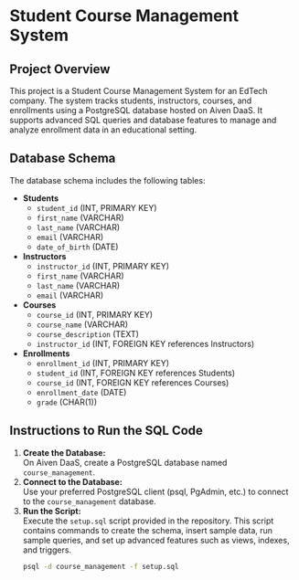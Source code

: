 # Student Course Management System

## Project Overview
This project is a Student Course Management System for an EdTech company. The system tracks students, instructors, courses, and enrollments using a PostgreSQL database hosted on Aiven DaaS. It supports advanced SQL queries and database features to manage and analyze enrollment data in an educational setting.

## Database Schema
The database schema includes the following tables:
- **Students**
  - `student_id` (INT, PRIMARY KEY)
  - `first_name` (VARCHAR)
  - `last_name` (VARCHAR)
  - `email` (VARCHAR)
  - `date_of_birth` (DATE)
- **Instructors**
  - `instructor_id` (INT, PRIMARY KEY)
  - `first_name` (VARCHAR)
  - `last_name` (VARCHAR)
  - `email` (VARCHAR)
- **Courses**
  - `course_id` (INT, PRIMARY KEY)
  - `course_name` (VARCHAR)
  - `course_description` (TEXT)
  - `instructor_id` (INT, FOREIGN KEY references Instructors)
- **Enrollments**
  - `enrollment_id` (INT, PRIMARY KEY)
  - `student_id` (INT, FOREIGN KEY references Students)
  - `course_id` (INT, FOREIGN KEY references Courses)
  - `enrollment_date` (DATE)
  - `grade` (CHAR(1))

## Instructions to Run the SQL Code
1. **Create the Database:**  
   On Aiven DaaS, create a PostgreSQL database named `course_management`.
2. **Connect to the Database:**  
   Use your preferred PostgreSQL client (psql, PgAdmin, etc.) to connect to the `course_management` database.
3. **Run the Script:**  
   Execute the `setup.sql` script provided in the repository. This script contains commands to create the schema, insert sample data, run sample queries, and set up advanced features such as views, indexes, and triggers.
   ```bash
   psql -d course_management -f setup.sql
